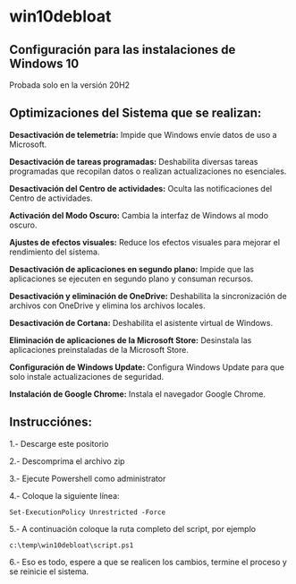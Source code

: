 # win10debloat

## Configuración para las instalaciones de Windows 10
Probada solo en la versión 20H2



## Optimizaciones del Sistema que se realizan:

**Desactivación de telemetría:** Impide que Windows envíe datos de uso a Microsoft.

**Desactivación de tareas programadas:** Deshabilita diversas tareas programadas que recopilan datos o realizan actualizaciones no esenciales.

**Desactivación del Centro de actividades:** Oculta las notificaciones del Centro de actividades.

**Activación del Modo Oscuro:** Cambia la interfaz de Windows al modo oscuro.

**Ajustes de efectos visuales:** Reduce los efectos visuales para mejorar el rendimiento del sistema.

**Desactivación de aplicaciones en segundo plano:** Impide que las aplicaciones se ejecuten en segundo plano y consuman recursos.

**Desactivación y eliminación de OneDrive:** Deshabilita la sincronización de archivos con OneDrive y elimina los archivos locales.

**Desactivación de Cortana:** Deshabilita el asistente virtual de Windows.

**Eliminación de aplicaciones de la Microsoft Store:** Desinstala las aplicaciones preinstaladas de la Microsoft Store.

**Configuración de Windows Update:** Configura Windows Update para que solo instale actualizaciones de seguridad.

**Instalación de Google Chrome:** Instala el navegador Google Chrome.


## Instrucciónes:

1.- Descarge este positorio

2.- Descomprima el archivo zip 

3.- Ejecute Powershell como administrator

4.- Coloque la siguiente línea:

``
Set-ExecutionPolicy Unrestricted -Force
``

5.- A continuación coloque la ruta completo del script, por ejemplo 

``
c:\temp\win10debloat\script.ps1
``

6.- Eso es todo, espere a que se realicen los cambios, termine el proceso y se reinicie el sistema.

